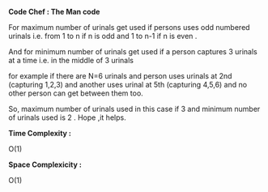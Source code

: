 **Code Chef : The Man code**

For maximum number of urinals get used if persons uses odd numbered urinals i.e. from 1 to n if n is odd and 1 to n-1 if n is even . 

And for minimum number of urinals get used if a person captures 3 urinals at a time i.e. in the middle of 3 urinals 

for example if there are N=6 urinals and person uses urinals at 2nd (capturing 1,2,3) and another uses urinal at 5th (capturing 4,5,6) and no other person can get between them too.

So, maximum number of urinals used in this case if 3 and minimum number of urinals used is 2 . Hope ,it helps.

**Time Complexity :**

O(1)

**Space Complexicity :**

O(1)

